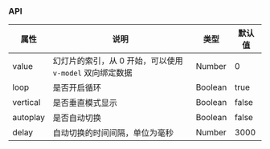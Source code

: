 ### API
| 属性     | 说明                                                     | 类型    | 默认值 |
|----------|----------------------------------------------------------|---------|--------|
| value    | 幻灯片的索引，从 0 开始，可以使用 `v-model` 双向绑定数据 | Number  | 0      |
| loop     | 是否开启循环                                             | Boolean | true   |
| vertical | 是否垂直模式显示                                         | Boolean | false  |
| autoplay | 是否自动切换                                             | Boolean | false  |
| delay    | 自动切换的时间间隔，单位为毫秒                           | Number  | 3000   |